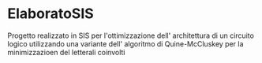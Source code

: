 # ElaboratoSIS
Progetto realizzato in SIS per l'ottimizzazione dell' architettura di un circuito logico utilizzando una variante dell' algoritmo  di Quine-McCluskey  per la minimizzazioen del letterali coinvolti
